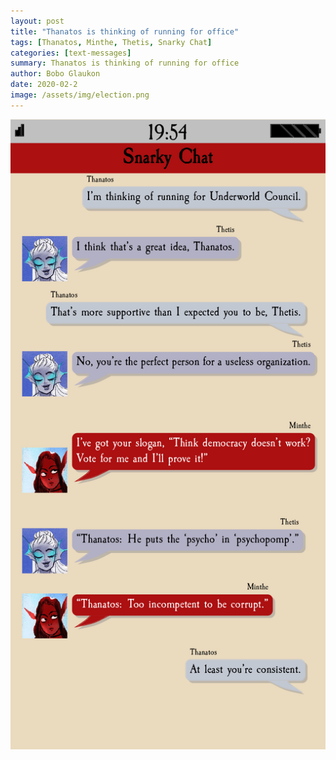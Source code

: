 ```yaml
---
layout: post
title: "Thanatos is thinking of running for office"
tags: [Thanatos, Minthe, Thetis, Snarky Chat]
categories: [text-messages]
summary: Thanatos is thinking of running for office
author: Bobo Glaukon
date: 2020-02-2
image: /assets/img/election.png
---
```


![Thanatos is thinking of running for office](/assets/img/election.png)


